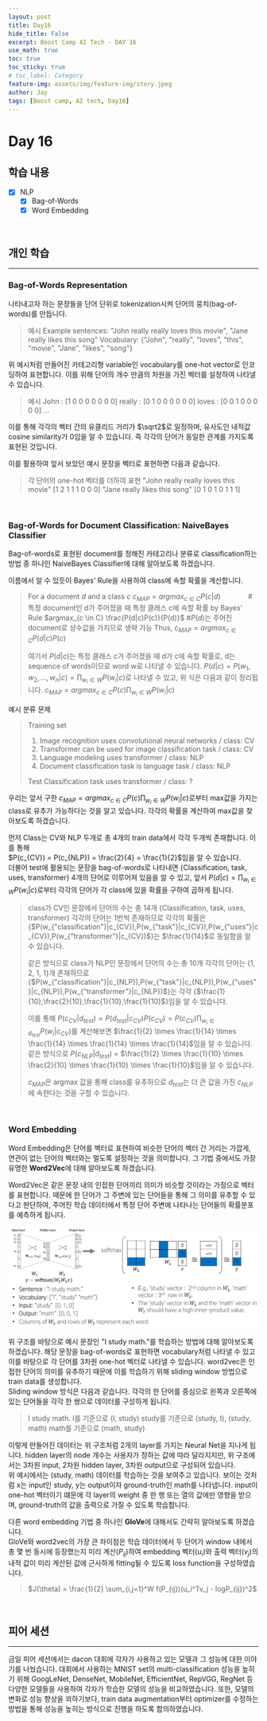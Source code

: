 ```yaml
---
layout: post
title: Day16
hide_title: False
excerpt: Boost Camp AI Tech - DAY 16
use_math: true
toc: true
toc_sticky: true
# toc_label: Category
feature-img: assets/img/feature-img/story.jpeg
author: Jay
tags: [Boost camp, AI tech, Day16]
---
```


# Day 16

## 학습 내용
  - [x] NLP
    - [x] Bag-of-Words
    - [x] Word Embedding

<br> 

## 개인 학습
---
### Bag-of-Words Representation
나타내고자 하는 문장들을 단어 단위로 tokenization시켜 단어의 뭉치(bag-of-words)를 만듭니다. 
> 예시
> Example sentences: "John really really loves this movie", "Jane really likes this song"
> Vocabulary: {"John", "really", "loves", "this", "movie", "Jane", "likes", "song"}

위 예시처럼 만들어진 카테고리형 variable인 vocabulary를 one-hot vector로 인코딩하여 표현합니다. 이를 위해 단어의 개수 만큼의 차원을 가진 벡터를 설정하여 나타낼 수 있습니다. 
> 예시
> John : [1 0 0 0 0 0 0 0]
> really : [0 1 0 0 0 0 0 0]
> loves : [0 0 1 0 0 0 0 0]
> ...

이를 통해 각각의 벡터 간의 유클리드 거리가 $\sqrt2$로 일정하며, 유사도인 내적값 cosine similarity가 0임을 알 수 있습니다. 즉 각각의 단어가 동일한 관계를 가지도록 표현된 것입니다.   

이를 활용하여 앞서 보았던 예시 문장을 벡터로 표현하면 다음과 같습니다.
> 각 단어의 one-hot 벡터를 더하여 표현
> "John really really loves this movie" [1 2 1 1 1 0 0 0]
> "Jane really likes this song" [0 1 0 1 0 1 1 1]

<br>

### Bag-of-Words for Document Classification: NaiveBayes Classifier
Bag-of-words로 표현된 document를 정해진 카테고리나 분류로 classification하는 방법 중 하나인 NaiveBayes Classifier에 대해 알아보도록 하겠습니다.   

이름에서 알 수 있듯이 Bayes' Rule을 사용하여 class에 속할 확률을 계산합니다. 
> For a document $d$ and a class $c$
> $c_{MAP} = argmax_{c \in C} P(c|d)$  &nbsp;&nbsp;&nbsp;&nbsp;&nbsp;&nbsp;&nbsp;&nbsp;&nbsp;&nbsp;&nbsp;&nbsp; #특정 document인 d가 주어졌을 때 특정 클래스 c에 속할 확률
> by Bayes' Rule $argmax_{c \in C} \frac{P(d|c)P(c)}{P(d)}$ #$P(d)$는 주어진 document로 상수값을 가지므로 생략 가능
> Thus, $c_{MAP} = argmax_{c \in C} P(d|c)P(c)$      
> 
> 여기서 $P(d|c)$는 특정 클래스 c가 주어졌을 때 d가 c에 속할 확률로, d는 sequence of words이므로 word w로 나타낼 수 있습니다. 
> $P(d|c) = P(w_1,w_2,...,w_n|c) = \prod_{w_i \in W} P(w_i|c)$로 나타낼 수 있고, 위 식은 다음과 같이 정리됩니다.
> $c_{MAP} = argmax_{c \in C} P(c)\prod_{w_i \in W} P(w_i|c)$  

예시 분류 문제
> Training set
> 1) Image recognition uses convolutional neural networks / class: CV
> 2) Transformer can be used for image classification task / class: CV
> 3) Language modeling uses transformer / class: NLP
> 4) Document classification task is language task / class: NLP
> 
> Test
> Classification task uses transformer / class: ?

우리는 앞서 구한 $c_{MAP} = argmax_{c \in C} P(c)\prod_{w_i \in W} P(w_i|c)$로부터 max값을 가지는 class로 유추가 가능하다는 것을 알고 있습니다. 각각의 확률을 계산하여 max값을 찾아보도록 하겠습니다.   

먼저 Class는 CV와 NLP 두개로 총 4개의 train data에서 각각 두개씩 존재합니다. 이를 통해   
$P(c_{CV}) = P(c_{NLP}) = \frac{2}{4} = \frac{1}{2}$임을 알 수 있습니다.   
더불어 test에 활용되는 문장을 bag-of-words로 나타내면 {Classification, task, uses, transformer} 4개의 단어로 이루어져 있음을 알 수 있고, 앞서 $P(d|c) = \prod_{w_i \in W} P(w_i|c)$로부터 각각의 단어가 각 class에 있을 확률을 구하여 곱하게 됩니다.    
> class가 CV인 문장에서 단어의 수는 총 14개
> {Classification, task, uses, transformer} 각각의 단어는 1번씩 존재하므로
> 각각의 확률은 {$P(w_{"classification"}|c_{CV}),P(w_{"task"}|c_{CV}),P(w_{"uses"}|c_{CV}),P(w_{"transformer"}|c_{CV})$}는 $\frac{1}{14}$로 동일함을 알 수 있습니다.
> 
> 같은 방식으로 class가 NLP인 문장에서 단어의 수는 총 10개
> 각각의 단어는 {1, 2, 1, 1}개 존재하므로
> {$P(w_{"classification"}|c_{NLP}),P(w_{"task"}|c_{NLP}),P(w_{"uses"}|c_{NLP}),P(w_{"transformer"}|c_{NLP})$}는
> 각각 {$\frac{1}{10},\frac{2}{10},\frac{1}{10},\frac{1}{10}$}임을 알 수 있습니다.
> 
> 이를 통해 $P(c_{CV}|d_{test}) = P(d_{test}|c_{CV})P(c_{CV}) = P(c_{CV})\prod_{w_i \in d_{test}} P(w_i|c_{CV})$를 계산해보면
> $\frac{1}{2} \times \frac{1}{14} \times \frac{1}{14} \times \frac{1}{14} \times \frac{1}{14}$임을 알 수 있습니다. 
> 같은 방식으로 $P(c_{NLP}|d_{test})$ = $\frac{1}{2} \times \frac{1}{10} \times \frac{2}{10} \times \frac{1}{10} \times \frac{1}{10}$임을 알 수 있습니다. 
> 
> $c_{MAP}$은 argmax 값을 통해 class를 유추하으로 $d_{test}$는 더 큰 값을 가진 $c_{NLP}$에 속한다는 것을 구할 수 있습니다.

<br>

### Word Embedding
Word Embedding은 단어를 벡터로 표현하여 비슷한 단어의 벡터 간 거리는 가깝게, 연관이 없는 단어의 벡터와는 멀도록 설정하는 것을 의미합니다. 그 기법 중에서도 가장 유명한 **Word2Vec**에 대해 알아보도록 하겠습니다.   

Word2Vec은 같은 문장 내의 인접한 단어끼리 의미가 비슷할 것이라는 가정으로 벡터를 표현합니다. 때문에 한 단어가 그 주변에 있는 단어들을 통해 그 의미를 유추할 수 있다고 판단하여, 주어진 학습 데이터에서 특정 단어 주변에 나타나는 단어들의 확률분포를 예측하게 됩니다.   

![word2vec](./img/word2vec_algorithm.png)

위 구조를 바탕으로 예시 문장인 "I study math."를 학습하는 방법에 대해 알아보도록 하겠습니다. 해당 문장을 bag-of-words로 표현하면 vocabulary처럼 나타낼 수 있고 이를 바탕으로 각 단어를 3차원 one-hot 벡터로 나타낼 수 있습니다. word2vec은 인접한 단어의 의미를 유추하기 때문에 이를 학습하기 위해 sliding window 방법으로 train data를 생성합니다.    
Sliding window 방식은 다음과 같습니다. 각각의 한 단어를 중심으로 왼쪽과 오른쪽에 있는 단어들을 각각 한 쌍으로 데이터를 구성하게 됩니다. 
> I study math.
> I를 기준으로 (I, study)
> study를 기준으로 (study, I), (study, math)
> math를 기준으로 (math, study)

이렇게 만들어진 데이터는 위 구조처럼 2개의 layer를 가지는 Neural Net을 지나게 됩니다. hidden layer의 node 개수는 사용자가 정하는 값에 따라 달라지지만, 위 구조에서는 3차원 input, 2차원 hidden layer, 3차원 output으로 구성되어 있습니다.   
위 예시에서는 (study, math) 데이터를 학습하는 것을 보여주고 있습니다. 보이는 것처럼 x는 input인 study, y는 output이자 ground-truth인 math를 나타냅니다. input이 one-hot 벡터이기 떄문에 각 layer의 weight 중 한 행 또는 열의 값에만 영향을 받으며, ground-truth의 값을 출력으로 가질 수 있도록 학습합니다.    

다른 word embedding 기법 중 하나인 **GloVe**에 대해서도 간략히 알아보도록 하겠습니다.   
GloVe와 word2vec의 가장 큰 차이점은 학습 데이터에서 두 단어가 window 내에서 총 몇 번 동시에 등장했는지 미리 계산($P_{ij}$)하여 embedding 벡터($u_i$)와 출력 벡터($v_j$)의 내적 값이 미리 계산된 값에 근사하게 fitting될 수 있도록 loss function을 구성하였습니다.   
> $J(\theta) = \frac{1}{2} \sum_{i,j=1}^W f(P_{ij})(u_i^Tv_j - logP_{ij})^2$


<br> 

## 피어 세션
---
금일 피어 세션에서는 dacon 대회에 각자가 사용하고 있는 모델과 그 성능에 대한 이야기를 나눴습니다. 대회에서 사용하는 MNIST set의 multi-classification 성능을 높히기 위해 GoogLeNet, DenseNet, MobileNet, EfficientNet, RepVGG, RegNet 등 다양한 모델들을 사용하여 각자가 학습한 모델의 성능을 비교하였습니다. 또한, 모델의 변화로 성능 향상을 꾀하기보다, train data augmentation부터 optimizer를 수정하는 방법을 통해 성능을 높히는 방식으로 진행을 하도록 합의하였습니다.

